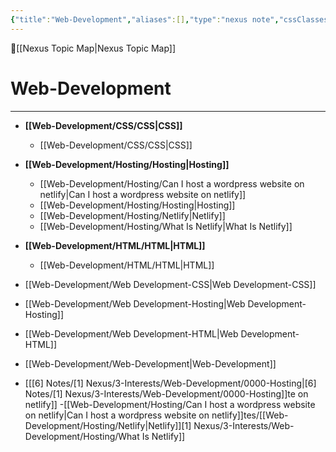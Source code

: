 ```yaml
---
{"title":"Web-Development","aliases":[],"type":"nexus note","cssClasses":null,"publish":true,"dg-publish":true,"permalink":"/web-development/web-development/","dgPassFrontmatter":true,"created":"2023-08-09T20:31:48.854-07:00","updated":"2023-09-07T21:11:59.084-07:00"}
---
```



🔺[[Nexus Topic Map\|Nexus Topic Map]]

# Web-Development
---



- **[[Web-Development/CSS/CSS\|CSS]]**
	- [[Web-Development/CSS/CSS\|CSS]]
- **[[Web-Development/Hosting/Hosting\|Hosting]]**
	- [[Web-Development/Hosting/Can I host a wordpress website on netlify\|Can I host a wordpress website on netlify]]
	- [[Web-Development/Hosting/Hosting\|Hosting]]
	- [[Web-Development/Hosting/Netlify\|Netlify]]
	- [[Web-Development/Hosting/What Is Netlify\|What Is Netlify]]
- **[[Web-Development/HTML/HTML\|HTML]]**
	- [[Web-Development/HTML/HTML\|HTML]]
- [[Web-Development/Web Development-CSS\|Web Development-CSS]]
- [[Web-Development/Web Development-Hosting\|Web Development-Hosting]]
- [[Web-Development/Web Development-HTML\|Web Development-HTML]]
- [[Web-Development/Web-Development\|Web-Development]]


- [[[6] Notes/[1] Nexus/3-Interests/Web-Development/0000-Hosting\|[6] Notes/[1] Nexus/3-Interests/Web-Development/0000-Hosting]]te on netlify]]
	-[[Web-Development/Hosting/Can I host a wordpress website on netlify\|Can I host a wordpress website on netlify]]tes/[[Web-Development/Hosting/Netlify\|Netlify]][1] Nexus/3-Interests/Web-Development/Hosting/What Is Netlify]]
